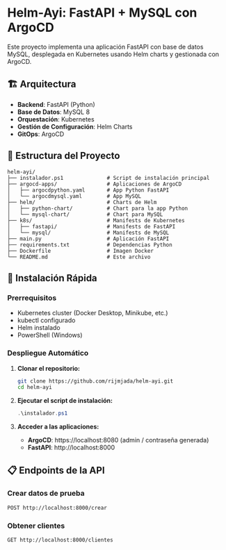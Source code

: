 # Helm-Ayi: FastAPI + MySQL con ArgoCD

Este proyecto implementa una aplicación FastAPI con base de datos MySQL, desplegada en Kubernetes usando Helm charts y gestionada con ArgoCD.

## 🏗️ Arquitectura

- **Backend**: FastAPI (Python)
- **Base de Datos**: MySQL 8
- **Orquestación**: Kubernetes
- **Gestión de Configuración**: Helm Charts
- **GitOps**: ArgoCD

## 📁 Estructura del Proyecto

```
helm-ayi/
├── instalador.ps1              # Script de instalación principal
├── argocd-apps/                # Aplicaciones de ArgoCD
│   ├── argocdpython.yaml       # App Python FastAPI
│   └── argocdmysql.yaml        # App MySQL
├── helm/                       # Charts de Helm
│   ├── python-chart/           # Chart para la app Python
│   └── mysql-chart/            # Chart para MySQL
├── k8s/                        # Manifests de Kubernetes
│   ├── fastapi/                # Manifests de FastAPI
│   └── mysql/                  # Manifests de MySQL
├── main.py                     # Aplicación FastAPI
├── requirements.txt            # Dependencias Python
├── Dockerfile                  # Imagen Docker
└── README.md                   # Este archivo
```

## 🚀 Instalación Rápida

### Prerrequisitos

- Kubernetes cluster (Docker Desktop, Minikube, etc.)
- kubectl configurado
- Helm instalado
- PowerShell (Windows)

### Despliegue Automático

1. **Clonar el repositorio:**
   ```bash
   git clone https://github.com/rijmjada/helm-ayi.git
   cd helm-ayi
   ```

2. **Ejecutar el script de instalación:**
   ```powershell
   .\instalador.ps1
   ```

3. **Acceder a las aplicaciones:**
   - **ArgoCD**: https://localhost:8080 (admin / contraseña generada)
   - **FastAPI**: http://localhost:8000

## 📋 Endpoints de la API

### Crear datos de prueba
```bash
POST http://localhost:8000/crear
```

### Obtener clientes
```bash
GET http://localhost:8000/clientes
``` 
